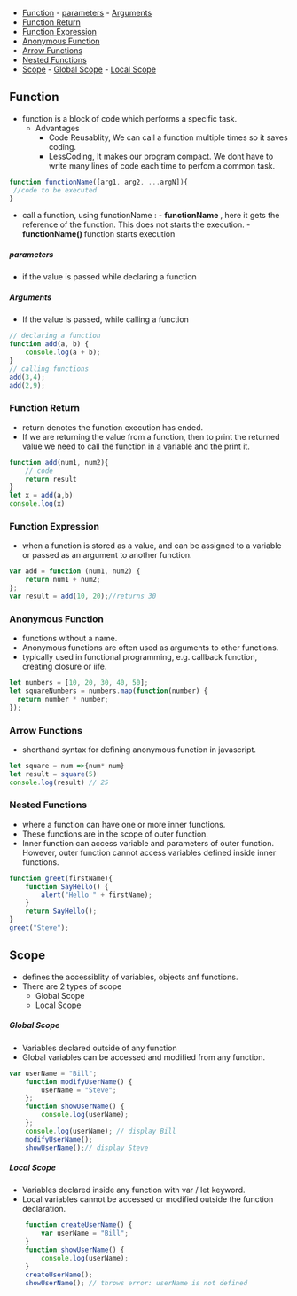 - [Function](#function)
      - [parameters](#parameters)
      - [Arguments](#arguments)
- [Function Return](#function-return)
- [Function Expression](#function-expression)
- [Anonymous Function](#anonymous-function)
- [Arrow Functions](#arrow-functions)
- [Nested Functions](#nested-functions)
- [Scope](#scope)
      - [Global Scope](#global-scope)
      - [Local Scope](#local-scope)


## Function
- function is a block of code which performs a specific task.
    - Advantages
      - Code Reusablity, We can call a function multiple times so it saves coding.
      - LessCoding, It makes our program compact. We dont have to write many lines of code each time to perfom a common task.
```javascript
function functionName([arg1, arg2, ...argN]){  
 //code to be executed  
}  
``` 
- call a function, using functionName :
      - <b> functionName </b>, here it gets the reference of the function. This does not starts the execution.
      - <b> functionName() </b> function starts execution

##### parameters
- if the value is passed while declaring a function
##### Arguments
- If the value is passed, while calling a function
```javascript
// declaring a function
function add(a, b) {
    console.log(a + b);
}
// calling functions
add(3,4);
add(2,9);
```
### Function Return
-  return denotes the function execution has ended.
- If we are returning the value from a function, then to print the returned value we need to call the function in a variable and the print it.
```javascript
function add(num1, num2){
    // code
    return result
}
let x = add(a,b)
console.log(x)
```
### Function Expression
- when a function is stored as a value, and can be assigned to a variable or passed as an argument to another function.
```javascript
var add = function (num1, num2) {
    return num1 + num2;
};
var result = add(10, 20);//returns 30
```
### Anonymous Function
- functions without a name.
- Anonymous functions are often used as arguments to other functions.
- typically used in functional programming, e.g. callback function, creating closure or iife.
```javascript
let numbers = [10, 20, 30, 40, 50];
let squareNumbers = numbers.map(function(number) {
  return number * number;
});
```
### Arrow Functions
- shorthand syntax for defining anonymous function in javascript.
```javascript
let square = num =>{num* num}
let result = square(5)
console.log(result) // 25
```
### Nested Functions
- where a function can have one or more inner functions.
- These functions are in the scope of outer function.
- Inner function can access variable and parameters of outer function. However, outer function cannot access variables defined inside inner functions.
```javascript
function greet(firstName){
    function SayHello() {
        alert("Hello " + firstName);
    }
    return SayHello();
}
greet("Steve");
```

## Scope
- defines the accessiblity of variables, objects anf functions.
- There are 2 types of scope
  - Global Scope
  - Local Scope

##### Global Scope
- Variables declared outside of any function
- Global variables can be accessed and modified from any function.
```javascript
var userName = "Bill";
    function modifyUserName() {
        userName = "Steve";
    };
    function showUserName() {
        console.log(userName);
    };
    console.log(userName); // display Bill
    modifyUserName();
    showUserName();// display Steve
```


##### Local Scope
- Variables declared inside any function with var / let keyword.
- Local variables cannot be accessed or modified outside the function declaration.
```javascript
    function createUserName() {
        var userName = "Bill";
    }
    function showUserName() {
        console.log(userName);
    }
    createUserName();
    showUserName(); // throws error: userName is not defined
```